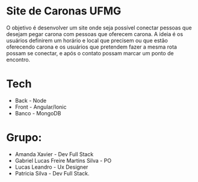 # Site de Caronas UFMG
O objetivo é desenvolver um site onde seja possível conectar pessoas que desejam pegar carona com pessoas que oferecem carona. A ideia é os usuários definirem um
horário e local que precisem ou que estão oferecendo carona e os usuários que pretendem fazer a mesma rota possam se conectar, e após o contato possam marcar um ponto de encontro.

# Tech
 * Back - Node
 * Front - Angular/Ionic 
 * Banco - MongoDB 
# Grupo:
 * Amanda Xavier - Dev Full Stack 
 * Gabriel Lucas Freire Martins Silva - PO
 * Lucas Leandro - Ux Designer
 * Patricia Silva - Dev Full Stack.
  

